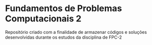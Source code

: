 ﻿# Fundamentos de Problemas Computacionais 2
 
 Repositório criado com a finalidade de armazenar códigos e soluções desenvolvidas durante os estudos da disciplina de FPC-2
